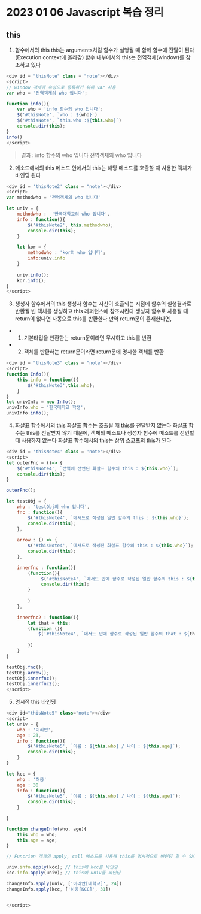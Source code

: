 # 2023 01 06 Javascript 복습 정리

## this
1. 함수에서의 this
this는 arguments처럼 함수가 실행될 때 함께 함수에 전달이 된다(Execution context에 올라감) 함수 내부에서의 this는 전역객체(window)를 참조하고 있다

``` Javascript
<div id = "thisNote" class = "note"></div>
<script>
// window 객체에 속성으로 등록하기 위해 var 사용
var who = '전역객체의 who 입니다';

function info(){
    var who = 'info 함수의 who 입니다';
    $('#thisNote', `who : ${who}`)
    $('#thisNote', `this.who :${this.who}`)
    console.dir(this);
}
info()
</script>
```

> 결과 : info 함수의 who 입니다 전역객체의 who 입니다 

2. 메소드에서의 this
메소드 안에서의 this는 해당 메소드를 호출할 때 사용한 객체가 바인딩 된다

``` Javascript
<div id = 'thisNote2' class = "note"></div>
<script>
var methodwho = '전역객체의 who 입니다'

let univ = {
    methodwho :  '한국대학교의 who 입니다', 
    info : function(){
        $('#thisNote2', this.methodwho);
        console.dir(this);
    }

    let kor = {
        methodwho : 'kor의 who 입니다';
        info:univ.info
    }
    
    univ.info();
    kor.info();
}
</script>
```

3. 생성자 함수에서의 this
생성자 함수는 자신이 호출되는 시점에 함수의 실행결과로 반환될 빈 객체를 생성하고 this 레퍼런스에 참조시킨다 생성자 함수로 사용될 때 return이 없다면 자동으로 this를 반환한다 만약 return문이 존재한다면,
- 1. 기본타입을 반환한는 return문이라면 무시하고 this를 반환
- 2. 객체를 반환하는 return문이라면 return문에 명시한 객체를 반환

``` Javascript
<div id = "thisNote3" class = "note"></div>
<script>
function Info(){
    this.info = function(){
        $('#thisNote3',this.who);
    }
}
let univInfo = new Info();
univInfo.who = '한국대학교 학생';
univInfo.info();
```

4. 화살표 함수에서의 this
화살표 함수는 호출될 때 this를 전달받지 않는다 화살표 함수는 this를 전달받지 않기 때문에, 객체의 메소드나 생성자 함수에 메소드를 선언할 때 사용하지 않는다 화살표 함수에서의 this는 상위 스코프의 this가 된다

``` Javascript
<div id = 'thisNote4' class = 'note'></div>
<script>
let outerFnc = ()=> {
    $('#thisNote4', `전역에 선언된 화살표 함수의 this : ${this.who}`);
    console.dir(this);
}

outerFnc();

let testObj = {
    who : 'testObj의 who 입니다',
    fnc : function(){
        $('#thisNote4', `메서드로 작성된 일반 함수의 this : ${this.who}`);
        console.dir(this);
    },
    
    arrow : () => {
        $('#thisNote4', `메서드로 작성된 화살표 함수의 this : ${this.who}`);
        console.dir(this);
    },

    innerfnc : function(){
        (function(){
             $('#thisNote4', `메서드 안에 함수로 작성된 일반 함수의 this : ${this.who}`);
             console.dir(this);
        }
        
        )
    },

    innerfnc2 : function(){
        let that = this;
        (function (){
            $('#thisNote4', `메서드 안에 함수로 작성된 일반 함수의 that : ${that.who}`);
            
        })
    }
}

testObj.fnc();
testObj.arrow();
testObj.innerfnc();
testObj.innerfnc2();
</script>

```

5. 명시적 this 바인딩

``` Javascript
<div id="thisNote5" class="note"></div>
<script>
let univ = {
    who : '이리안',
    age : 23,
    info : function(){
        $('#thisNote5', `이름 : ${this.who} / 나이 : ${this.age}`);
        console.dir(this);
    }
}

let kcc = {
    who : '허웅'
    age : 30
    info : function(){
        $('#thisNote5', `이름 : ${this.who} / 나이 : ${this.age}`);
        console.dir(this);
    }

}

function changeInfo(who, age){
    this.who = who;
    this.age = age;
}

// Funcrion 객체의 apply, call 메소드를 사용해 this를 명시적으로 바인딩 할 수 있다

univ.info.apply(kcc); // this에 kcc를 바인딩
kcc.info.apply(univ); // this에 univ를 바인딩

changeInfo.apply(univ, ['이리안[대학교]', 24])
changeInfo.apply(kcc, ['허웅[KCC]', 31])


</script>
```